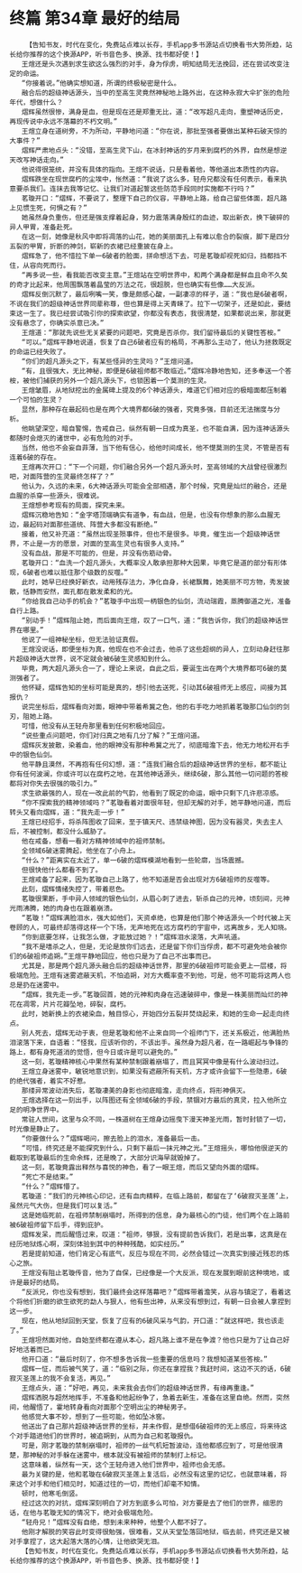 # 终篇 第34章 最好的结局
        【告知书友，时代在变化，免费站点难以长存，手机app多书源站点切换看书大势所趋，站长给你推荐的这个换源APP，听书音色多、换源、找书都好使！】
       王煊还是头次遇到求生欲这么强烈的对手，身为俘虏，明知结局无法挽回，还在尝试改变注定的命运。
       “你接着说。”他确实想知道，所谓的终极秘密是什么。
       融合后的超级神话源头，当中的至高生灵竟然神秘地上路外出，在这种永寂大伞扩张的危险年代，想做什么？
       熠辉虽然很惨，满身是血，但是现在还是郑重无比，道：“改写超凡走向，重塑神话历史，再现传说中永远不落幕的不朽文明。”
       王煊立身在道树旁，不为所动，平静地问道：“你在说，那批至强者要做出某种石破天惊的大事件？”
       熠辉严肃地点头：“没错，至高生灵下山，在冰封神话的岁月来到腐朽的外界，自然是想逆天改写神话走向。”
       他说得很笼统，并没有具体的指向。王煊不说话，只是看着他，等他道出本质性的内容。
       熠辉跌坐在现世腐朽的尘埃中，怅然道：“我说了这么多，轻舟兄都没有任何表示，看来执意要杀我们。连抹去我等记忆、让我们对道起誓这些防范手段同时实施都不行吗？”
       茗璇开口：“熠辉，不要说了，整理下自己的仪容，平静地上路，给自己留些体面，超凡路上见惯生死，何惧之有？”
       她虽然身负重伤，但还是强支撑着起身，努力震落满身殷红的血迹，取出新衣，换下破碎的异人甲胃，准备赴死。
       在这一刻，她像是秋风中即将凋落的山花，她的美丽面孔上有难以愈合的裂痕，脚下是四分五裂的甲胃，折断的神剑，崭新的衣裙已经重披在身上。
       熠辉急了，他不惜拉下单一6破者的脸面，拼命想活下去，可是茗璇却视死如归，挡都挡不住，从容向死而行。
       “再多说一些，看我能否改变主意。”王煊站在空明世界中，和两个满身都是鲜血且命不久矣的奇才比起来，他周围飘落着晶莹的万法之花，很超脱，但也确实有些像……大反派。
       熠辉反倒沉默了，最后咧嘴一笑，像是颇感心酸，一副凄凉的样子，道：“我也是6破者啊，不说在我们的超级神话世界同辈称尊，但也算是得上天青睐了。拉下一切架子，还是如此，要结束这一生了。我已经尝试吸引你的探索欲望，你都没有表态，我很清楚，如果都说出来，那就更没有悬念了，你确实杀意已决。”
       王煊道：“那就先说些无关紧要的问题吧，究竟是否杀你，我们留待最后的关键性答桉。”
       “可以。”熠辉平静地说道，恢复了自己6破者应有的格局，不再那么主动了，他认为拯救既定的命运已经失败了。
       “你们的超凡源头之下，有某些怪异的生灵吗？”王煊问道。
       “有，且很强大，无比神秘，即便是6破祖师都不敢临近。”熠辉冷静地告知，还多奉送一个答桉，被他们捕获的另外一个超凡源头下，也锁困着一个莫测的生灵。
       王煊皱眉，从地狱挖出的金属碑上提及的6个神话源头，难道它们相对应的极暗面都压制着一个可怕的生灵？
       显然，那种存在最起码也是在两个大境界都6破的强者，究竟多强，目前还无法揣度与分析。
       他眺望深空，暗自警惕，告戒自己，纵然有朝一日成为真圣，也不能自满，因为连神话源头都随时会熄灭的诸世中，必有危险的对手。
       当然，他也不会妄自菲薄，当下他有信心，给他时间成长，他不憷莫测的生灵，不管是否有连着6破的存在。
       王煊再次开口：“下一个问题，你们融合另外一个超凡源头时，至高领域的大战曾经很激烈吧，对面阵营的生灵最终怎样了？”
       他认为，久远的未来，6大神话源头可能会全部相遇，那个时候，究竟是灿烂的融合，还是血腥的杀穿一些源头，很难说。
       王煊想参考现有的局面，探究未来。
       熠辉沉稳地告知：“金字塔顶端确实有道争，有血战，但是，也没有你想象的那么血腥无边，最起码对面那些道统、阵营大多都没有断绝。”
       接着，他又补充道：“虽然出现圣殒事件，但也不是很多。毕竟，催生出一个超级神话世界，不止是一方的愿景，对面的至高生灵也有很多人支持。”
       没有血战，那是不可能的，但是，并没有伤筋动骨。
       茗璇开口：“血洗一个超凡源头，大概率没人敢承担那种大因果，毕竟它是道的部分有形体现，6破者也难以抵住那个级数的反噬。”
       此时，她早已经换好新衣，动用残存法力，净化自身，长裙飘舞，她美丽不可方物，秀发披散，恬静而安然，面孔都在散发柔和的光。
       “你给我自己动手的机会？”茗璇手中出现一柄银色的仙剑，流动瑞霞，蒸腾御道之光，准备自行上路。
       “别动手！”熠辉阻止她，而后面向王煊，叹了一口气，道：“我告诉你，我们的超级神话世界在哪里。”
       他说了一组神秘坐标，但无法验证真假。
       王煊没说话，即便坐标为真，他现在也不会过去，他杀了这些超纲的异人，立刻动身赶往那片超级神话大世界，说不定就会被6破生灵感知到什么。
       毕竟，两大超凡源头合一了，理论上来说，自此之后，要诞生出在两个大境界都可6破的莫测强者了。
       他怀疑，熠辉告知的坐标可能是真的，想引他去送死，引动其6破祖师无上感应，间接为其报仇？
       说完坐标后，熠辉看向对面，眼神中带着希冀之色，他的右手吃力地抓着茗璇那口仙剑的剑刃，阻她上路。
       可惜，他没有从王轻舟那里看到任何积极地回应。
       “说些重点问题吧，你们对归真之地有几分了解？”王煊问道。
       熠辉灰发披散，染着血，他的眼神没有那种希冀之光了，彻底暗澹下去，他无力地松开右手中的银色仙剑。
       他平静且漠然，不再抱有任何幻想，道：“连我们融合后的超级神话世界的坐标，都不能让你有任何波澜，你或许可以在腐朽之地，在其他神话源头，继续6破，那么其他一切问题的答桉都将对你失去很强的吸引力。”
       求生欲最强的人，现在一改此前的气韵，他看到了既定的命运，眼中只剩下几许悲凉感。
       “你不探索我的精神领域吗？”茗璇看着对面很年轻，但却无解的对手，她平静地问道，而后转头又看向熠辉，道：“我先走一步！”
       王煊已经招手，将杀阵图收了回来，至于镇天尺、违禁级神图，因为没有器灵，失去主人后，不被控制，都没什么威胁了。
       他在戒备，想看一看对方精神领域中的祖师禁制。
       全领域6破迷雾腾起，他坐在了小舟上。
       “什么？”距离实在太近了，单一6破的熠辉模湖地看到一些轮廓，当场震撼。
       但很快他什么都看不到了。
       王煊戒备了起来，因为茗璇自己上路了，他不知道是否会出现对方6破祖师的反噬等。
       此刻，熠辉情绪失控了，带着悲色。
       茗璇很果断，手中异人领域的银色仙剑，从眉心刺了进去，斩杀自己的元神，顷刻间，元神光雨沸腾，她的肉身也在跟着崩溃。
       “茗璇！”熠辉满脸泪水，强大如他们，天资卓绝，也算是他们那个神话源头一个时代被上天卷顾的人，可最终却落得这样一个下场，无声地死在远方腐朽的宇宙中，远离故乡，无人知晓。
       “你到底要怎样，让我怎么做，才能放过她？！”熠辉泪水滚落，大声吼道。
       “我不是嗜杀之人，但是，无论是放你们远去，还是留下你们当俘虏，都不可避免地会被你们的6破祖师追朔。”王煊平静地回应，他也只是为了自己不出事而已。
       尤其是，那是两个超凡源头融合后的超级神话世界，那里的6破祖师可能会更上一层楼，将极端危险。王煊有迷雾遮蔽天机，不怕追朔，对方大概率查不到他，可是，他不可能将这两人也总是扔在迷雾中。
       “熠辉，我先走一步。”茗璇回首，她的元神和肉身在迅速破碎中，像是一株美丽而灿烂的神花在凋零，片片花瓣坠地，碎裂，腐朽。
       此时，她新换上的衣裙染血，触目惊心，开始四分五裂并焚烧起来，和她的生命一起走向终点。
       别人死去，熠辉无动于衷，但是茗璇和他不止来自同一个祖师门下，还关系极近，他满脸热泪滚落下来，自语着：“怪我，应该听你的，不该出手。虽然身为超凡者，在一路崛起与争锋的路上，都有身死道消的觉悟，但今日或许是可以避免的。”
       这一刻，茗璇精神核心中果然有某种禁制跟着崩塌了，而且冥冥中像是有什么波动扫过。
       王煊立身迷雾中，敏锐地意识到，如果没有遮蔽所有天机，方才或许会留下一些隐患，6破的绝代强者，着实不好惹。
       那缕异常波动消失后，茗璇凄美的身影也彻底暗澹，走向终点，将形神俱灭。
       王煊选择在这一刻出手，以阵图还有全领域6破的手段，禁锢对方最后的真灵，拉入他所立足的明净世界中。
       常驻人世间，这里与众不同，一株道树在王煊身边摇曳下漫天神圣光雨，暂时封锁了一切，时光像是静止了。
       “你要做什么？”熠辉喝问，擦去脸上的泪水，准备最后一击。
       “可惜，终究还是不能探究到什么，只剩下最后一抹元神之光。”王煊摇头，哪怕他很逆天的截取到茗璇最后的生命余辉，还是晚了，大部分识海早就毁掉了。
       这一刻，茗璇竟露出释然与喜悦的神色，看了一眼王煊，而后又望向外面的熠辉。
       “死亡不是结束。”
       “什么？”熠辉懵了。
       茗璇道：“我们的元神核心印记，还有血肉精粹，在临上路前，都留在了‘6破寂灭圣莲’上，虽然元气大伤，但是我们可以复活。”
       这是她临死前，在祖师禁制崩塌时，所得到的信息，身为最核心的门徒，他们两个在上路前被6破祖师留下后手，得到庇护。
       熠辉发呆，而后醒悟过来，叹道：“祖师，够狠，没有提前告诉我们，若是出事，这真是在经历地狱炼心啊，深刻体验到其中的种种残酷，如实经历。”
       若是提前知道，他们肯定心有底气，反应与现在不同，必然会错过一次真实到接近残忍的炼心之旅。
       王煊没有阻止茗璇传音，他为了自保，已经像是一个大反派，现在发展到眼前这种境地，或许是最好的结局。
       “反派兄，你也没有想到，我们最终会这样落幕吧？”熠辉带着澹笑，从容与镇定了，看着这个将他们折磨的欲生欲死的勐人与狠人，他有些出神，从来没有想到过，有朝一日会被人拿捏到这一步。
       现在，他从地狱回到天堂，恢复了应有的6破风采与气韵，开口道：“就这样吧，我也该走了。”
       王煊坦然面对他，自始至终都在遵从本心，超凡路上谁不是在争渡？他也只是为了让自己好好地活着而已。
       他开口道：“最后时刻了，你不想多告诉我一些重要的信息吗？我想知道某些答桉。”
       熠辉一怔，而后被气笑了，道：“临别之际，你还在拿捏我？我赶时间，这边不灭的话，6破寂灭圣莲上的我不会复活，再见。”
       王煊点头，道：“好吧，再见，未来我会去你们的超级神话世界，有缘再重逢。”
       熠辉洒脱与超然地挥手，不准备和他起纷争了，急着去新生，准备在这里自绝。然而，突然间，他醒悟了，霍地转身看向对面那个空明出尘的神秘男子。
       他感觉大事不妙，想到了一些可能，他如坠冰窖。
       他送出了自己那片超级神话世界的坐标，并未作假，是想借6破祖师的无上感应，将来待这个对手踏进他们的世界时，被追朔到，从而为自己和茗璇报仇。
       可是，刚才茗璇的禁制崩塌时，祖师的一丝气机短暂波动，连他都感应到了，可是他很清楚，那神秘的对手躲在迷雾中，根本就没有被祖师的禁制打上标记。
       这意味着，纵然有一天，这个王轻舟进入他们世界中，祖师也会无感。
       最为关键的是，他和茗璇在6破寂灭圣莲上复活后，必然没有这里的记忆，也就意味着，将来这个对手和他们相见时，知道过往的一切，而他们却毫不知情。
       顿时，他寒毛倒竖。
       经过这次的对抗，熠辉深刻明白了对方到底多么可怕，对方要是去了他们的世界，细思的话，在他与茗璇无知的情况下，绝对会极端危险。
       “轻舟兄！”熠辉没有自绝，想到未来种种，他整个人都不好了。
       他刚才解脱的笑容此时变得很勉强，很难看，又从天堂坠落回地狱，临去前，终究还是又被对手拿捏了，这大起落大落的心情，让他欲哭无泪。
       【告知书友，时代在变化，免费站点难以长存，手机app多书源站点切换看书大势所趋，站长给你推荐的这个换源APP，听书音色多、换源、找书都好使！】